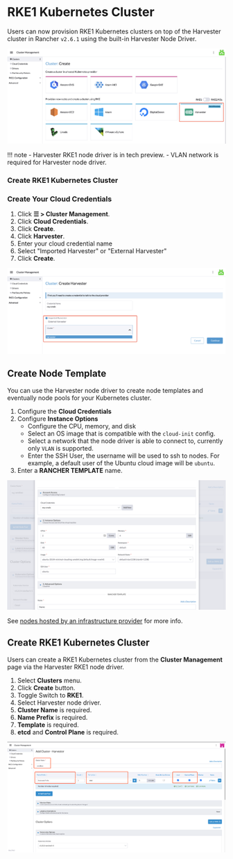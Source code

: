 # RKE1 Kubernetes Cluster

Users can now provision RKE1 Kubernetes clusters on top of the Harvester cluster in Rancher `v2.6.1` using the built-in Harvester Node Driver.

![rke1-cluster](assets/rke1-node-driver.png)

!!! note
      - Harvester RKE1 node driver is in tech preview.
      - VLAN network is required for Harvester node driver.

### Create RKE1 Kubernetes Cluster

### Create Your Cloud Credentials

1. Click **☰ > Cluster Management**.
2. Click **Cloud Credentials**.
3. Click **Create**.
4. Click **Harvester**.
5. Enter your cloud credential name
6. Select "Imported Harvester" or "External Harvester"
7. Click **Create**.

![create-harvester-clould-credential](assets/harvester-create-cloud-credentials.png)

## Create Node Template

You can use the Harvester node driver to create node templates and eventually node pools for your Kubernetes cluster.

1. Configure the  **Cloud Credentials**
1. Configure **Instance Options**
    * Configure the CPU, memory, and disk
    * Select an OS image that is compatible with the `cloud-init` config.
    * Select a network that the node driver is able to connect to, currently only `VLAN` is supported.
    * Enter the SSH User, the username will be used to ssh to nodes. For example, a default user of the Ubuntu cloud image will be `ubuntu`.
1. Enter a **RANCHER TEMPLATE** name.

![](assets/node-template.png)

See [nodes hosted by an infrastructure provider](https://rancher.com/docs/rancher/v2.5/en/cluster-provisioning/rke-clusters/node-pools/) for more info.

## Create RKE1 Kubernetes Cluster

Users can create a RKE1 Kubernetes cluster from the **Cluster Management** page via the Harvester RKE1 node driver.

1. Select **Clusters** menu.
1. Click **Create** button.
1. Toggle Switch to **RKE1**.
1. Select Harvester node driver.
1. **Cluster Name** is required.
1. **Name Prefix** is required.
1. **Template** is required.
1. **etcd** and **Control Plane** is required.

![create-rke-harvester-cluster](assets/create-rke-harvester-cluster.png)
